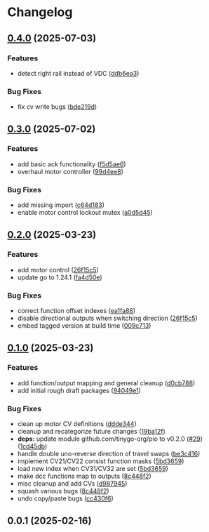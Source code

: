 # Changelog

## [0.4.0](https://github.com/mikesmitty/rp24-dcc-decoder/compare/v0.3.0...v0.4.0) (2025-07-03)


### Features

* detect right rail instead of VDC ([ddb6ea3](https://github.com/mikesmitty/rp24-dcc-decoder/commit/ddb6ea383b4f5dc82e747a8a50b871392123b382))


### Bug Fixes

* fix cv write bugs ([bde219d](https://github.com/mikesmitty/rp24-dcc-decoder/commit/bde219d6429ba6914b5c6cf0a966d8f1f6285c03))

## [0.3.0](https://github.com/mikesmitty/rp24-dcc-decoder/compare/v0.2.0...v0.3.0) (2025-07-02)


### Features

* add basic ack functionality ([f5d5ae6](https://github.com/mikesmitty/rp24-dcc-decoder/commit/f5d5ae6a7456e60b06a05bcb1aa5879a4456d067))
* overhaul motor controller ([99d4ee8](https://github.com/mikesmitty/rp24-dcc-decoder/commit/99d4ee804c4e48eec4de7833bd355d6945b4c168))


### Bug Fixes

* add missing import ([c64d183](https://github.com/mikesmitty/rp24-dcc-decoder/commit/c64d183ea62e0248e458cf550c6ac9474b331468))
* enable motor control lockout mutex ([a0d5d45](https://github.com/mikesmitty/rp24-dcc-decoder/commit/a0d5d454318a02a385601f88090ae5ff6baa3785))

## [0.2.0](https://github.com/mikesmitty/rp24-dcc-decoder/compare/v0.1.0...v0.2.0) (2025-03-23)


### Features

* add motor control ([26f15c5](https://github.com/mikesmitty/rp24-dcc-decoder/commit/26f15c5dfaf2c012a957807f6a8c6f23504239b2))
* update go to 1.24.1 ([fa4d50e](https://github.com/mikesmitty/rp24-dcc-decoder/commit/fa4d50ecfa9deb2a11a8e6c42269f53fc977b5fc))


### Bug Fixes

* correct function offset indexes ([ea1fa88](https://github.com/mikesmitty/rp24-dcc-decoder/commit/ea1fa88235f76972585350e53caf278e261eab66))
* disable directional outputs when switching direction ([26f15c5](https://github.com/mikesmitty/rp24-dcc-decoder/commit/26f15c5dfaf2c012a957807f6a8c6f23504239b2))
* embed tagged version at build time ([009c713](https://github.com/mikesmitty/rp24-dcc-decoder/commit/009c713c4f9f1269592b5a993daec2d3cb00894c))

## [0.1.0](https://github.com/mikesmitty/rp24-dcc-decoder/compare/v0.0.1...v0.1.0) (2025-03-23)


### Features

* add function/output mapping and general cleanup ([d0cb788](https://github.com/mikesmitty/rp24-dcc-decoder/commit/d0cb788c2bafbf0a5f7e7699384653fa242ed265))
* add initial rough draft packages ([94049e1](https://github.com/mikesmitty/rp24-dcc-decoder/commit/94049e1630e36b6ee2894b043c71bf0edd1b20ed))


### Bug Fixes

* clean up motor CV definitions ([ddde344](https://github.com/mikesmitty/rp24-dcc-decoder/commit/ddde344ea2ec8ca0b557756d1d70a4cd0f5d16f2))
* cleanup and recategorize future changes ([19ba12f](https://github.com/mikesmitty/rp24-dcc-decoder/commit/19ba12f27c25d43e626b6c9f27d5b2940e60cd3c))
* **deps:** update module github.com/tinygo-org/pio to v0.2.0 ([#29](https://github.com/mikesmitty/rp24-dcc-decoder/issues/29)) ([1cd45db](https://github.com/mikesmitty/rp24-dcc-decoder/commit/1cd45db01dc1dcfaa50f6969206e61af102fbd75))
* handle double uno-reverse direction of travel swaps ([be3c416](https://github.com/mikesmitty/rp24-dcc-decoder/commit/be3c4161fb6095494123a71e18ab77e418a75bd7))
* implement CV21/CV22 consist function masks ([5bd3659](https://github.com/mikesmitty/rp24-dcc-decoder/commit/5bd3659a5e1a80b0e5bbf3bf347243e021f56986))
* load new index when CV31/CV32 are set ([5bd3659](https://github.com/mikesmitty/rp24-dcc-decoder/commit/5bd3659a5e1a80b0e5bbf3bf347243e021f56986))
* make dcc functions map to outputs ([8c448f2](https://github.com/mikesmitty/rp24-dcc-decoder/commit/8c448f22cd591466faf243c840eda684ffdd44ae))
* misc cleanup and add CVs ([d987945](https://github.com/mikesmitty/rp24-dcc-decoder/commit/d98794585a2216fc0b2ad298861d51faa18c7f80))
* squash various bugs ([8c448f2](https://github.com/mikesmitty/rp24-dcc-decoder/commit/8c448f22cd591466faf243c840eda684ffdd44ae))
* undo copy/paste bugs ([cc430f6](https://github.com/mikesmitty/rp24-dcc-decoder/commit/cc430f6f70852d3c441f914362f6252d59be9529))

## 0.0.1 (2025-02-16)
